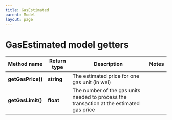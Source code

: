 ```yaml
---
title: GasEstimated
parent: Model
layout: page
---
```


# GasEstimated model getters

Method name | Return type | Description | Notes
------------ | ------------- | ------------- | -------------
**getGasPrice()** | **string** | The estimated price for one gas unit (in wei) |
**getGasLimit()** | **float** | The number of the gas units needed to process the transaction at the estimated gas price |

